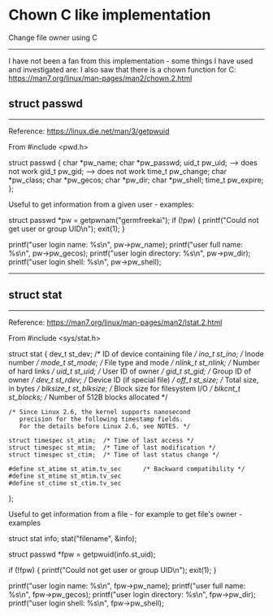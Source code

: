 # Chown C like implementation 

Change file owner using C 

---

I have not been a fan from this implementation - some things I have used and investigated are: 
I also saw that there is a chown function for C: https://man7.org/linux/man-pages/man2/chown.2.html

## struct passwd
---
Reference: https://linux.die.net/man/3/getpwuid

From #include <pwd.h>

struct passwd {
	char *pw_name;
	char *pw_passwd;
	uid_t pw_uid; --> does not work 
	gid_t pw_gid; --> does not work
	time_t pw_change;
	char *pw_class;
	char *pw_gecos;
	char *pw_dir;
	char *pw_shell;
	time_t pw_expire;
};  

Useful to get information from a given user - examples:

struct passwd *pw = getpwnam("germfreekai");
if (!pw)
{
    printf("Could not get user or group UID\n");
    exit(1);
}

printf("user login name: %s\n", pw->pw_name);
printf("user full name: %s\n", pw->pw_gecos);
printf("user login directory: %s\n", pw->pw_dir);
printf("user login shell: %s\n", pw->pw_shell);

--- 

## struct stat
---
Reference: https://man7.org/linux/man-pages/man2/lstat.2.html

From #include <sys/stat.h>

struct stat {
	dev_t     st_dev;         /* ID of device containing file */
	ino_t     st_ino;         /* Inode number */
	mode_t    st_mode;        /* File type and mode */
	nlink_t   st_nlink;       /* Number of hard links */
	uid_t     st_uid;         /* User ID of owner */
	gid_t     st_gid;         /* Group ID of owner */
	dev_t     st_rdev;        /* Device ID (if special file) */
	off_t     st_size;        /* Total size, in bytes */
	blksize_t st_blksize;     /* Block size for filesystem I/O */
	blkcnt_t  st_blocks;      /* Number of 512B blocks allocated */
	
	/* Since Linux 2.6, the kernel supports nanosecond
	   precision for the following timestamp fields.
	   For the details before Linux 2.6, see NOTES. */
	
	struct timespec st_atim;  /* Time of last access */
	struct timespec st_mtim;  /* Time of last modification */
	struct timespec st_ctim;  /* Time of last status change */

	#define st_atime st_atim.tv_sec      /* Backward compatibility */
	#define st_mtime st_mtim.tv_sec
	#define st_ctime st_ctim.tv_sec
};

Useful to get information from a file - for example to get file's owner - examples 

struct stat info;
stat("filename", &info);

struct passwd *fpw = getpwuid(info.st_uid);

if (!fpw)
{
    printf("Could not get user or group UID\n");
    exit(1);
}

printf("user login name: %s\n", fpw->pw_name);
printf("user full name: %s\n", fpw->pw_gecos);
printf("user login directory: %s\n", fpw->pw_dir);
printf("user login shell: %s\n", fpw->pw_shell);

